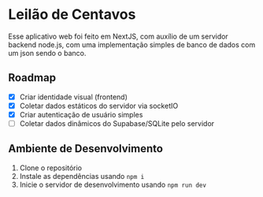 # Leilão de Centavos

Esse aplicativo web foi feito em NextJS, com auxílio de um servidor backend node.js, com uma implementação simples de banco de dados com um json sendo o banco.

## Roadmap

- [x] Criar identidade visual (frontend)
- [x] Coletar dados estáticos do servidor via socketIO
- [x] Criar autenticação de usuário simples
- [ ] Coletar dados dinâmicos do Supabase/SQLite pelo servidor

## Ambiente de Desenvolvimento

1. Clone o repositório
2. Instale as dependências usando `npm i`
3. Inicie o servidor de desenvolvimento usando `npm run dev`
